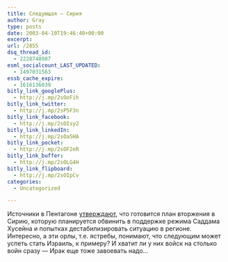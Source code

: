 ```yaml
---
title: Следующая — Сирия
author: Gray
type: posts
date: 2003-04-10T19:46:40+00:00
excerpt:
url: /2855
dsq_thread_id:
  - 2228748987
esml_socialcount_LAST_UPDATED:
  - 1497031563
essb_cache_expire:
  - 1616136039
bitly_link_googlePlus:
  - http://j.mp/2sOoFih
bitly_link_twitter:
  - http://j.mp/2sP5F3n
bitly_link_facebook:
  - http://j.mp/2sOIsy2
bitly_link_linkedIn:
  - http://j.mp/2sOa5HA
bitly_link_pocket:
  - http://j.mp/2sOF2eR
bitly_link_buffer:
  - http://j.mp/2sOLG4H
bitly_link_flipboard:
  - http://j.mp/2sOIpCv
categories:
  - Uncategorized

---
```








Источники в Пентагоне <a href="http://www.newsday.com/news/nationworld/world/ny-wosyri103215060apr10,0,4184048.story?coll=ny-worldnews-headlines" target="_blank">утверждают</a>, что готовится план вторжения в Сирию, которую планируется обвинить в поддержке режима Саддама Хусейна и попытках дестабилизировать ситуацию в регионе.  
Интересно, а эти орлы, т.е. ястребы, понимают, что следующим может успеть стать Израиль, к примеру? И хватит ли у них войск на столько войн сразу &#8212; Ирак еще тоже завоевать надо&#8230;